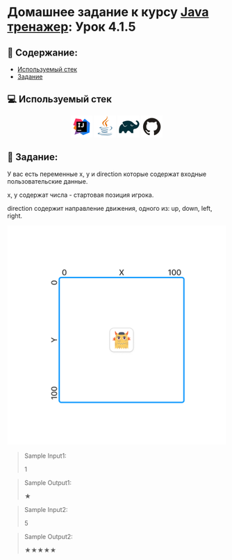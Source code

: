 # Домашнее задание к курсу [Java тренажер](https://stepik.org/course/182389/syllabus?search=7262451423): Урок 4.1.5
## :scroll: Содержание:

- [Используемый стек](#computer-используемый-стек)
- [Задание](#pushpin-Задание)

##  :computer: Используемый стек

<p align="center">
<a href="https://www.jetbrains.com/idea/"><img src="media/logo/Intelij_IDEA.svg" width="50" height="50"  alt="IDEA"/></a>
<a href="https://www.java.com/"><img src="media/logo/Java.svg" width="50" height="50"  alt="JAVA"/></a>
<a href="https://gradle.org/"><img src="media/logo/Gradle.svg" width="50" height="50"  alt="Gradle"/></a>
<a href="https://github.com/"><img src="media/logo/GitHub.svg" width="50" height="50"  alt="GITHUB"/></a>

## :pushpin: Задание:
У вас есть переменные x, y и direction которые содержат входные пользовательские данные.

x, y содержат числа - стартовая позиция игрока.

direction содержит направление движения, одного из: up, down, left, right.

<img src="media/images/game-field-2.jpg" alt="field"/>

>Sample Input1:
>
>1

>Sample Output1:
>
>★

> Sample Input2:
>
>5

>Sample Output2:
>
>★★★★★